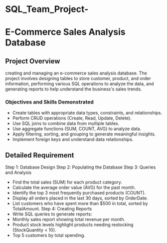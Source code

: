 # SQL_Team_Project-
# E-Commerce Sales Analysis Database
## Project Overview
creating and managing an e-commerce sales analysis database. The project involves designing tables to store customer, product, and order information, performing various SQL operations to analyze the data, and generating reports to help understand the business's sales trends.

### Objectives and Skills Demonstrated
* Create tables with appropriate data types, constraints, and relationships.
* Perform CRUD operations (Create, Read, Update, Delete).
* Use SQL joins to combine data from multiple tables.
* Use aggregate functions (SUM, COUNT, AVG) to analyze data.
* Apply filtering, sorting, and grouping to generate meaningful insights.
* Implement foreign keys and understand data relationships.

## Detailed Requirement
Step 1: Database Design
Step 2: Populating the Database
Step 3: Queries and Analysis
* Find the total sales (SUM) for each product category.
* Calculate the average order value (AVG) for the past month.
* Identify the top 3 most frequently purchased products (COUNT).
* Display all orders placed in the last 30 days, sorted by OrderDate.
* List customers who have spent more than $500 in total, sorted by TotalAmount.
Step 4: Creating Reports
* Write SQL queries to generate reports:
* Monthly sales report showing total revenue per month.
* Product stock levels highlight products needing restocking (StockQuantity < 10).
* Top 5 customers by total spending.

